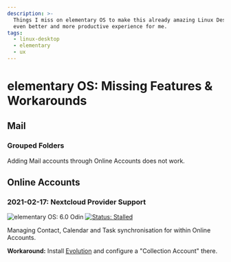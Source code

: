 ```yaml
---
description: >-
  Things I miss on elementary OS to make this already amazing Linux Desktop an
  even better and more productive experience for me.
tags:
  - linux-desktop
  - elementary
  - ux
---
```


# elementary OS: Missing Features & Workarounds

## Mail

### Grouped Folders

Adding Mail accounts through Online Accounts does not work.

## Online Accounts

### 2021-02-17: Nextcloud Provider Support

![elementary OS: 6.0 Odin](https://img.shields.io/badge/elementary%C2%A0OS-6.0%20Odin-007aff)
[![Status: Stalled](https://img.shields.io/badge/status-stalled-orange)](https://github.com/elementary/switchboard-plug-onlineaccounts/pull/121)

Managing Contact, Calendar and Task synchronisation for within Online Accounts.

**Workaround:** Install [Evolution](https://wiki.gnome.org/Apps/Evolution/) and configure a "Collection Account" there.